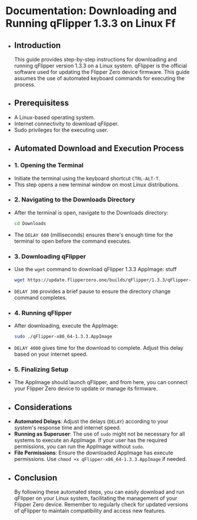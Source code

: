 # Documentation: Downloading and Running qFlipper 1.3.3 on Linux Ff
- ## Introduction
  This guide provides step-by-step instructions for downloading and running qFlipper version 1.3.3 on a Linux system. qFlipper is the official software used for updating the Flipper Zero device firmware. This guide assumes the use of automated keyboard commands for executing the process.
- ## Prerequisitess
- A Linux-based operating system.
- Internet connectivity to download qFlipper.
- Sudo privileges for the executing user.
- ## Automated Download and Execution Process
- ### 1. Opening the Terminal
- Initiate the terminal using the keyboard shortcut `CTRL-ALT-T`.
- This step opens a new terminal window on most Linux distributions.
- ### 2. Navigating to the Downloads Directory
- After the terminal is open, navigate to the Downloads directory:
  ```bash
  cd Downloads
  ```
- The `DELAY 600` (milliseconds) ensures there's enough time for the terminal to open before the command executes.
- ### 3. Downloading qFlipper
- Use the `wget` command to download qFlipper 1.3.3 AppImage: stuff
  ```bash
  wget https://update.flipperzero.one/builds/qFlipper/1.3.3/qFlipper-x86_64-1.3.3.AppImage
  ```
- `DELAY 300` provides a brief pause to ensure the directory change command completes.
- ### 4. Running qFlipper
- After downloading, execute the AppImage:
  ```bash
  sudo ./qFlipper-x86_64-1.3.3.AppImage
  ```
- `DELAY 4000` gives time for the download to complete. Adjust this delay based on your internet speed.
- ### 5. Finalizing Setup
- The AppImage should launch qFlipper, and from here, you can connect your Flipper Zero device to update or manage its firmware.
- ## Considerations
- **Automated Delays**: Adjust the delays (`DELAY`) according to your system's response time and internet speed.
- **Running as Superuser**: The use of `sudo` might not be necessary for all systems to execute an AppImage. If your user has the required permissions, you can run the AppImage without `sudo`.
- **File Permissions**: Ensure the downloaded AppImage has execute permissions. Use `chmod +x qFlipper-x86_64-1.3.3.AppImage` if needed.
- ## Conclusion
  By following these automated steps, you can easily download and run qFlipper on your Linux system, facilitating the management of your Flipper Zero device. Remember to regularly check for updated versions of qFlipper to maintain compatibility and access new features.